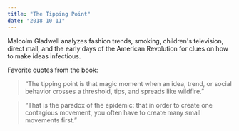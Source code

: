 ```yaml
---
title: "The Tipping Point"
date: "2018-10-11"
---
```


Malcolm Gladwell analyzes fashion trends, smoking, children's television, direct mail, and the early days of the American Revolution for clues on how to make ideas infectious.

Favorite quotes from the book:

> “The tipping point is that magic moment when an idea, trend, or social behavior crosses a threshold, tips, and spreads like wildfire.”

> “That is the paradox of the epidemic: that in order to create one contagious movement, you often have to create many small movements first.”
